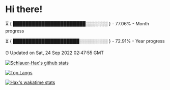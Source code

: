 # Hi there!

⏳ { ███████████████████████░░░░░░░ } - 77.06% - Month progress

⏳ { █████████████████████░░░░░░░░░ } - 72.91% - Year progress

⏰ Updated on Sat, 24 Sep 2022 02:47:55 GMT


[![Schlauer-Hax's github stats](https://github-readme-stats.vercel.app/api?username=Schlauer-Hax&show_icons=true&theme=dark&count_private=true)](https://github.com/Schlauer-Hax)


[![Top Langs](https://github-readme-stats.vercel.app/api/top-langs/?username=Schlauer-Hax&layout=compact&theme=dark)](https://github.com/Schlauer-Hax?tab=repositories)


[![Hax's wakatime stats](https://github-readme-stats.vercel.app/api/wakatime?username=Hax&theme=dark)](https://wakatime.com/@Hax)

